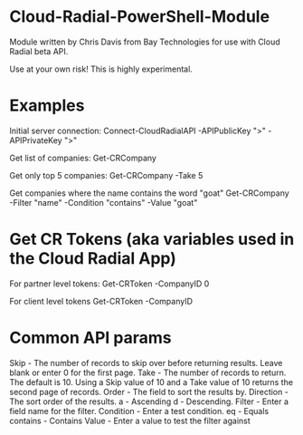 # Cloud-Radial-PowerShell-Module
Module written by Chris Davis from Bay Technologies for use with Cloud Radial beta API.

Use at your own risk! This is highly experimental. 

# Examples
Initial server connection:
Connect-CloudRadialAPI -APIPublicKey "<YourKeyHere>>" -APIPrivateKey "<YourKeyHere>>"

Get list of companies:
Get-CRCompany

Get only top 5 companies:
Get-CRCompany -Take 5

Get companies where the name contains the word "goat"
Get-CRCompany -Filter "name" -Condition "contains" -Value "goat"

# Get CR Tokens (aka variables used in the Cloud Radial App)
For partner level tokens:
Get-CRToken -CompanyID 0

For client level tokens
Get-CRToken -CompanyID <SomeID>

# Common API params
Skip - The number of records to skip over before returning results. Leave blank or enter 0 for the first page.
Take - The number of records to return. The default is 10. Using a Skip value of 10 and a Take value of 10 returns the second page of records.
Order - The field to sort the results by.
Direction - The sort order of the results.
    a - Ascending
    d - Descending.
Filter - Enter a field name for the filter.
Condition - Enter a test condition.
    eq - Equals
    contains - Contains
Value - Enter a value to test the filter against

